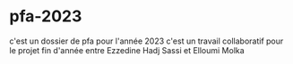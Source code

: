 # pfa-2023
c'est un dossier de pfa pour l'année 2023
c'est un travail collaboratif pour le projet fin d'année entre Ezzedine Hadj Sassi et Elloumi Molka
